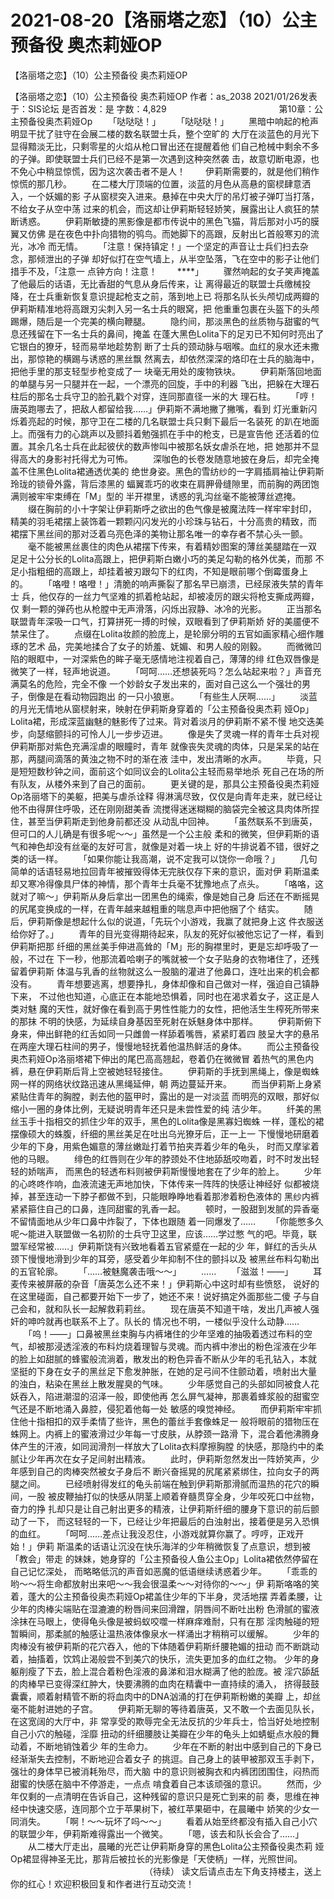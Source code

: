 # 2021-08-20【洛丽塔之恋】（10）公主预备役 奥杰莉娅OP



【洛丽塔之恋】（10）公主预备役 奥杰莉娅OP



【洛丽塔之恋】（10）公主预备役 奥杰莉娅OP
                                                作者：as_2038 2021/01/26发表于：SIS论坛 是否首发：是 字数：4,829
 　　
 　　　　　　　　　　 第10章：公主预备役奥杰莉娅Op
 　　「哒哒哒！」
 　　「哒哒哒！」
 　　黑暗中响起的枪声明显干扰了驻守在会展二楼的数名联盟士兵，整个空旷的 大厅在淡蓝色的月光下显得黯淡无比，只剩零星的火焰从枪口冒出还在提醒着他 们自己枪械中剩余不多的子弹。即使联盟士兵们已经不是第一次遇到这种突然袭 击，故意切断电源，也不免心中稍显惊慌，因为这次袭击者不是人！
 　　伊莉斯需要的，就是他们稍作惊慌的那几秒。
 　　在二楼大厅顶端的位置，淡蓝的月色从高悬的窗棂肆意洒入，一个妖媚的影 子从窗棂突入进来。悬掉在中央大厅的吊灯被子弹叮当打落，不给女子从空中荡 过来的机会，而这却让伊莉斯轻轻娇笑，展露出让人疯狂的禁断诱惑。
 　　伊莉斯敏捷的黑影像是都市传说中的黑色飞猫，背后那对小巧的膜翼又仿佛 是在夜色中扑向猎物的鸮鸟。而她脚下的高跟，反射出匕首般寒刃的流光，冰冷 而无情。
 　　「注意！保持镇定！」一个坚定的声音让士兵们扫去杂念，那倾泄出的子弹 却好似打在空气墙上，从半空坠落，飞在空中的影子让他们措手不及，「注意一 点钟方向！注意！
 　　****」
 　　骤然响起的女子笑声掩盖了他最后的话语，无比香甜的气息从身后传来，让 离得最近的联盟士兵缴械投降，在士兵重新恢复意识提起枪支之前，落到地上已 将那名队长头颅切成两瓣的伊莉斯精准地将高跟刃尖刺入另一名士兵的眼窝，把 他重重包裹在头盔下的头颅踢爆，随后是一个完美的横向鞭腿。
 　　隐约间，那淡黑色的丝质物与甜蜜的气息还残留在下一名士兵的鼻间，掩盖 在蓬大黑色Lolita下的足刃已不知何时亮出了它银白的獠牙，轻而易举地趁势割 断了士兵的颈动脉与咽喉。血红的泉水还未撒出，那惊艳的横踢与诱惑的黑丝飘 然离去，却依然深深的烙印在士兵的脑海中，把他手里的那支轻型步枪变成了一 块毫无用处的废物铁块。
 　　伊莉斯落回地面的单腿与另一只腿并在一起，一个漂亮的回旋，手中的利器 飞出，把躲在大理石柱后的那名士兵守卫的脸孔戳个对穿，连同那直径一米的大 理石柱。
 　　「哼！唐英跑哪去了，把敌人都留给我……」伊莉斯不满地撇了撇嘴，看到 灯光重新闪烁着亮起的时候，那守卫在二楼的几名联盟士兵只剩下最后一名装死 的趴在地面上。而强有力的心跳声以及颤抖着勉强抓在手中的枪支，已是宣告他 还活着的位置。其余几名士兵在此起彼伏的数声惨叫中被那名妖女虐杀在地，把 她那并不显得高大的身影衬托得尤为可怖。
 　　深咖色的长卷发随意地披在身后，却完全掩盖不住黑色Lolita裙通透优美的 绝世身姿。黑色的雪纺纱的一字肩插肩袖让伊莉斯玲珑的锁骨外露，背后漆黑的 蝠翼乖巧的收束在肩胛骨缝隙里，而前胸的两团饱满则被牢牢束缚在「M」型的 半开襟里，诱惑的乳沟丝毫不能被薄丝遮掩。
 　　缀在胸前的小十字架让伊莉斯呼之欲出的色气像是被魔法阵一样牢牢封印， 精美的羽毛裙摆上装饰着一颗颗闪闪发光的小珍珠与钻石，十分高贵的精致，而 裙摆下黑丝间的那对泛着乌亮色泽的美物让那名唯一的幸存者不禁心头一颤。
 　　毫不能被黑丝裹住的肉色从裙摆下传来，有着精妙图案的薄丝美腿踏在一双 足足十公分长的Lolita高跟上，把伊莉斯白嫩小巧的美足勾勒的格外优美，而那 不足小指粗细的高跟上，却挂着被刃跟勾下的红肉，不知是眼前哪个倒霉蛋身上 的。
 　　「咯噔！咯噔！」清脆的响声撕裂了那名早已崩溃，已经尿液失禁的青年士 兵，他仅存的一丝力气坚难的抓着枪站起，却被凌厉的跟尖将枪支撕成两瓣，仅 剩一颗的弹药也从枪膛中无声滑落，闪烁出寂静、冰冷的光影。
 　　正当那名联盟青年深吸一口气，打算拼死一搏的时候，双眼看到了伊莉斯娇 好的美靥便不禁呆住了。
 　　点缀在Lolita妆颜的脸庞上，是轮廓分明的五官如画家精心细作雕琢的艺术 品，完美地揉合了女子的娇羞、妩媚、和男人般的刚毅。
 　　而微微凹陷的眼眶中，一对深紫色的眸子毫无感情地注视着自己，薄薄的绯 红色双唇像是微笑了一样，轻声地说道。
 　　「呵呵……还想装死吗？怎么站起来啦？」声音充满莫名的危险，完全不像 一个妙龄女子发出来的，面对自己这么一个强壮的男子，倒像是在看动物园跑出 的一只小狼崽。
 　　「有些生人厌啊……」
 　　淡蓝的月光无情地从窗棂射来，映射在伊莉斯身穿着的「公主预备役奥杰莉 娅Op」Lolita裙，形成深蓝幽魅的魅影传了过来。背对着淡月的伊莉斯不紧不慢 地交迭美步，向瑟缩颤抖的可怜人儿一步步迈进。
 　　像是失了灵魂一样的青年士兵对视伊莉斯那对紫色充满淫虐的眼瞳时，青年 就像丧失灵魂的肉体，只是呆呆的站在那，两腿间滴落的黄浊之物不时的渐在液 洼中，发出清晰的水声。
 　　毕竟，只是短短数秒钟之间，面前这个如同议会的Lolita公主轻而易举地杀 死自己在场的所有队友，从楼外来到了自己的面前。
 　　更关键的是，那具公主预备役奥杰莉娅Op洛丽塔下的美躯，把美与虐杀诠释 得淋漓尽致，仅仅是向青年走来，就已经让他不由得屏住呼吸，还在刚刚甜美香 流搅得迷迷糊糊的脑袋完全被这具肉体所捏住，甚至当伊莉斯走到他身前都还没 从动乱中回神。
 　　「虽然联系不到唐英，但可口的人儿确是有很多呢～～」虽然是一个公主般 柔和的微笑，但伊莉斯的语气和神色却没有丝毫的友好可言，就像是对着一块上 好的牛排说着不错，很好之类的话一样。
 　　「如果你能让我高潮，说不定我可以饶你一命哦？」
 　　几句简单的话语轻易地拉回青年被摧毁得体无完肤仅存下来的意识，面对伊 莉斯温柔却又寒冷得像具尸体的神情，那个青年士兵毫不犹豫地点了点头。
 　　「咯咯，这就对了嘛～」伊莉斯从身后拿出一团黑色的绳索，像是她自己身 后还在不断摇晃的尻尾变换成的一样，在青年越来越粗重的喘息声中把他捆了个 结实。
 　　随后，伊莉斯像是想起什么似的说道，「先玩个小游戏，我赢了就把身上这 件衣服送给你好了。」
 　　青年的目光变得期待起来，队友的死好似被他忘记了一样，看到伊莉斯把那 纤细的黑丝美手伸进高耸的「M」形的胸襟里时，更是忘却呼吸了一般，不过在 下一秒，他那流着哈喇子的嘴就被一个女子贴身的衣物堵住了，还残留着伊莉斯 体温与乳香的丝物就这么一股脑的灌进了他鼻口，连吐出来的机会都没有。
 　　青年想要逃离，想要挣扎，身体却像和自己做对一样，强迫自己镇静下来， 不过他也知道，心底正在本能地恐惧着，同时也在渴求着女子，这正是人类对魅 魔的天性，就好像在看到高于男性性能力的女性，把他活生生榨死所带来的那抹 不明的快感，为延续自身基因至死射在妖魅身体中那样。
 　　伊莉斯俯下身来，伸出鲜艳的红舌如同一只雌兽一样舔着嘴唇，紧紧盯着四 肢呈大字的悬吊在两座大理石柱间的男子，慢慢地轻抚着他温热鲜活的身体。
 　　而公主预备役奥杰莉娅Op洛丽塔裙下伸出的尾巴高高翘起，卷着仍在微微冒 着热气的黑色内裤，悬在伊莉斯后背上空被她轻轻接住。
 　　伊莉斯的手抚到黑绳上，像是蜘蛛网一样的网络状纹路迅速从黑绳延伸，朝 两边蔓延开来。
 　　而当伊莉斯上身紧紧贴住青年的胸膛，剥去他的盔甲时，露出的是一对淡蓝 而明亮的双眼，那好似缩小一圈的身体比例，无疑说明青年还只是未尝性爱的纯 洁少年。
 　　纤美的黑丝玉手十指相交的抓住少年的双手，黑色的Lolita像是黑寡妇蜘蛛 一样，蓬松的裙摆像硕大的蛛腹，纤细的黑丝美足在吐出乌光獠牙后，正一上一 下慢慢地研磨着少年的下身，用紫色媚意的薄丝嫩趾打着节拍夹弄着少年的龟头， 时而又摩挲着他的马眼。
 　　绯色的红唇则在少年的脖颈处不住地舔舐咬吻着，时不时发出轻轻的娇喘声， 而黑色的轻透布料则被伊莉斯慢慢地套在了少年的脸上。
 　　少年的心咚咚作响，血液流速无声地加快，下体传来一阵阵的快感让神经好 似都被烧掉，甚至连动一下脖子都做不到，只能眼睁睁地看着那渗着粉色液体的 黑纱内裤紧紧箍住自己的口鼻，连同甜蜜的乳香一起。
 　　顿时，一股甜到发腻的异香毫不留情面地从少年口鼻中炸裂了，下体也跟随 着一同爆发了……
 　　「你能憋多久呢～能进入联盟做一名初阶的士兵守卫这里，应该……学过憋 气的吧。毕竟，联盟军经常被……」伊莉斯饶有兴致地看着五官紧蹙在一起的少 年，鲜红的舌头从颈下慢慢地滑到少年的耳旁，感受着少年抑制不住的颤抖以及 被黑丝布料勾勒出的五官轮廓。
 　　「……被魅魔袭击哦～～」
 　　……
 　　「滋滋！——」
 　　耳麦传来被屏蔽的杂音「唐英怎么还不来！」伊莉斯心中这时却有些愤怒， 说好的在这里碰面，自己都要开始下一步了，她还不来！说好搞定外面那些二傻 子与自己会和，就和队长一起解救莉莉丝。
 　　现在唐英不知道干啥，发出几声被人强奸的呻吟就再也联系不上了。队长的 情况也不明，一楼似乎没什么动静……
 　　「呜！——」口鼻被黑丝束胸与内裤堵住的少年坚难的抽吸着透过布料的空 气，却被那浸透淫液的布料灼烧着理智与灵魂。而内裤中渗出的粉色淫液在少年 的脸上如甜腻的蜂蜜般流淌着，散发出的粉色异香不断从少年的毛孔钻入，本就 坚挺的下身在女子的黑丝足下愈发肿胀，在她的足弓间不住颤动着，喷射出大量 的浊白，粘染在黑丝上散发腥臭的气味。
 　　少年感觉自己的头部如同被食人花妖吞入，陷进潮湿的沼泽一般，即使他再 怎么屏气凝神，那裹着蜂浆般的甜蜜空气还是不断地涌入鼻腔，侵犯着他每一处 敏感的嗅觉神经。
 　　而伊莉斯牢牢抓住他十指相扣的双手柔情了些许，黑色的蕾丝手套像蛛足一 般将眼前的猎物压在蛛网上。内裤上的蜜液滑过少年每一寸皮肤，从脖颈一路滑 下，混合着他沸腾身体产生的汗液，如同润滑剂一样放大了Lolita衣料摩擦胸膛 的快感，那隐约中的柔腻让少年再次在女子足间射出精液。
 　　此时，伊莉斯忽然发出一阵娇笑声，少年感到自己的肉棒突然被女子身后不 断兴奋摇晃的尻尾紧紧绑住，拉向女子的两腿之间。
 　　已经喷射得发红的龟头前端在触到伊莉斯那滑腻而温热的花穴的瞬间，一股 被皮鞭抽打似的快感从阴茎上顺着脊髓贯穿全身，少年咬死口中丝物，奋力的挣 扎却只是让自己射出更多的精液，让伊莉斯纤细的腰身下意识的前后颤动了一下， 而这轻轻的一下，已经让少年把最后的白浊射出，接着便是另入恐惧的血红。
 　　「呵呵……差点让我没忍住，小游戏就算你赢了。哼哼，正戏开始！」伊莉 斯温柔的话语让沉没在快乐海洋的少年稍微恢复了点意识，想到被「教会」带走 的妹妹，她身穿的「公主预备役人鱼公主Op」Lolita裙依然停留在自己记忆深处， 而略略低沉的声音如恶魔的低语继续诱惑着少年。
 　　「乖乖的哟～～将生命都放射出来吧～～我会很温柔～～对待你的～～」伊 莉斯咯咯的笑着，蓬大的公主预备役奥杰莉娅Op裙盖住少年的下半身，灵活地摆 弄着柔腰，让少年的肉棒尖端贴在湿漉漉的粉唇间来回滑蹭，阴唇间不断吐出粉 色滑腻的蜜液涂抹在马眼上，使得龟头像是被蚂蚁咬噬一样麻痒难耐，只有在那 淫肉触碰的短暂瞬间，那柔腻的触感让温热液体像泉水一样涌出才稍稍可以缓解。
 　　少年的肉棒没有被伊莉斯的花穴吞入，他的下体随着伊莉斯纤腰艳媚的扭动 而不断跳动着，抽搐着，饮鸩止渴般尝不到美穴的快乐，流失更加多的血红之物。 少年的身躯削瘦了下去，脸上混合着粉色淫液的鼻涕和泪水糊满了他的脸庞。被 淫穴舔舐的肉棒早已变得深红肿大，快要沸腾的血肉在精囊中一直持续的涌入， 挤得鼓鼓囊囊，顺着射精管不断的将血肉中的DNA汹涌的打在伊莉斯粉嫩的美瓣 上，却丝毫不能射进她的子宫。
 　　伊莉斯无聊的等待着唐英，又不敢一个去面见队长，在这宽阔的大厅中，非 常享受的欺辱完全无法反抗的少年兵士，恰当好处地控制自己小穴的触碰，淫靡 扭动的纤细腰肢让美瓣在少年的龟头上如蜻蜓点水般的舞动着，不断地销蚀着少 年的生命力。
 　　少年在不断的射出中感到自己的下身已经渐渐失去控制，不断地迎合着女子 的挑逗。自己身上的装甲被那双玉手剥下，强壮的身体早已被消耗殆尽，而大脑 中的意识则被胸衣和内裤团团围住，闷热而甜蜜的快感在脑中不停游走，一点点 啃食着自己本该顽强的意识。
 　　然而，少年仅剩的一点清明在告诉自己，这种残留的意识只是死亡到来的前 奏，思维在神经中快速交感，连同那个立于苹果树下，被红苹果砸中，在晨曦中 娇笑的少女一同消失。
 　　「啊！～～玩坏了吗～～」
 　　看着从始至终都没有插入自己小穴的联盟少年，伊莉斯难得露出一个微笑。
 　　「嗯，该去和队长会合了……」
 　　从二楼大厅走出，晨曦的光芒让伊莉斯身穿的黑色Lolita公主预备役奥杰莉 娅Op裙显得神圣无比，那背后被拉长的光影像是「天使柄」一样，光照世间。
 　　　　　　　　　　　　　　　 （待续） 读文后请点击左下角支持楼主，送上你的红心！欢迎积极回复和作者进行互动交流！



